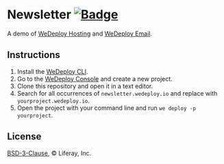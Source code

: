 # Newsletter [![Badge](https://img.shields.io/badge/built%20with-wedeploy-00d46a.svg?style=flat)](http://wedeploy.com)

A demo of [WeDeploy Hosting](https://wedeploy.com/docs/hosting/) and [WeDeploy Email](https://wedeploy.com/docs/email).

## Instructions

1. Install the [WeDeploy CLI](https://wedeploy.com/docs/intro/using-the-command-line/).
2. Go to the [WeDeploy Console](https://console.wedeploy.com) and create a new project.
3. Clone this repository and open it in a text editor.
4. Search for all occurrences of `newsletter.wedeploy.io` and replace with `yourproject.wedeploy.io`.
5. Open the project with your command line and run `we deploy -p yourproject`.

## License

[BSD-3-Clause](./LICENSE.md), © Liferay, Inc.
